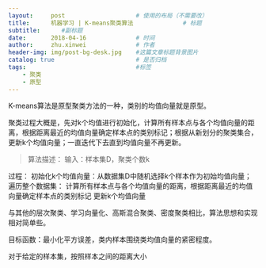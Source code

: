 ```yaml
---
layout:     post   				    # 使用的布局（不需要改）
title:      机器学习 | K-means聚类算法 				# 标题 
subtitle:      #副标题
date:       2018-04-16 				# 时间
author:     zhu.xinwei 		    	# 作者
header-img: img/post-bg-desk.jpg 	#这篇文章标题背景图片
catalog: true 						# 是否归档
tags:								#标签
    - 聚类
    - 原型
---
```



K-means算法是原型聚类方法的一种，类别的均值向量就是原型。

聚类过程大概是，先对k个均值进行初始化，计算所有样本点与各个均值向量的距离，根据距离最近的均值向量确定样本点的类别标记；根据从新划分的聚类集合，更新k个均值向量；一直迭代下去直到均值向量不再更新。

> 算法描述：
输入：样本集D，聚类个数k

过程：
初始化k个均值向量：从数据集D中随机选择k个样本作为初始均值向量；
遍历整个数据集：
计算所有样本点与各个均值向量的距离，根据距离最近的均值向量确定样本点的类别标记
更新k个均值向量

与其他的层次聚类、学习向量化、高斯混合聚类、密度聚类相比，算法思想和实现相对简单些。

目标函数：最小化平方误差，类内样本围绕类均值向量的紧密程度。

对于给定的样本集，按照样本之间的距离大小